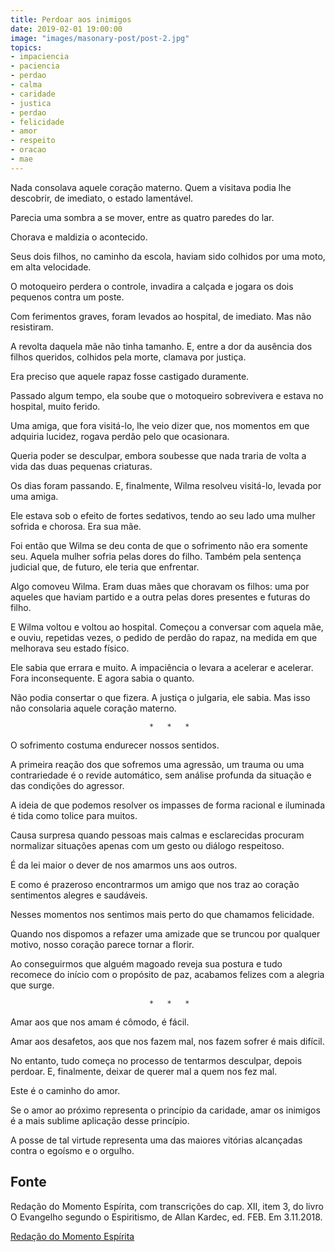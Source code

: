 ```yaml
---
title: Perdoar aos inimigos
date: 2019-02-01 19:00:00
image: "images/masonary-post/post-2.jpg"
topics: 
- impaciencia
- paciencia
- perdao
- calma
- caridade
- justica
- perdao
- felicidade
- amor
- respeito
- oracao
- mae
---
```


Nada consolava aquele coração materno. Quem a visitava podia lhe descobrir, de
imediato, o estado lamentável.

Parecia uma sombra a se mover, entre as quatro paredes do lar.

Chorava e maldizia o acontecido.

Seus dois filhos, no caminho da escola, haviam sido colhidos por uma moto, em
alta velocidade.

O motoqueiro perdera o controle, invadira a calçada e jogara os dois pequenos
contra um poste.

Com ferimentos graves, foram levados ao hospital, de imediato. Mas não
resistiram.

A revolta daquela mãe não tinha tamanho. E, entre a dor da ausência dos filhos
queridos, colhidos pela morte, clamava por justiça.

Era preciso que aquele rapaz fosse castigado duramente.

Passado algum tempo, ela soube que o motoqueiro sobrevivera e estava no
hospital, muito ferido.

Uma amiga, que fora visitá-lo, lhe veio dizer que, nos momentos em que adquiria
lucidez, rogava perdão pelo que ocasionara.

Queria poder se desculpar, embora soubesse que nada traria de volta a vida das
duas pequenas criaturas.

Os dias foram passando. E, finalmente, Wilma resolveu visitá-lo, levada por uma
amiga.

Ele estava sob o efeito de fortes sedativos, tendo ao seu lado uma mulher
sofrida e chorosa. Era sua mãe.

Foi então que Wilma se deu conta de que o sofrimento não era somente seu.
Aquela mulher sofria pelas dores do filho. Também pela sentença judicial que,
de futuro, ele teria que enfrentar.

Algo comoveu Wilma. Eram duas mães que choravam os filhos: uma por aqueles que
haviam partido e a outra pelas dores presentes e futuras do filho.

E Wilma voltou e voltou ao hospital. Começou a conversar com aquela mãe, e
ouviu, repetidas vezes, o pedido de perdão do rapaz, na medida em que melhorava
seu estado físico.

Ele sabia que errara e muito. A impaciência o levara a acelerar e acelerar.
Fora inconsequente. E agora sabia o quanto.

Não podia consertar o que fizera. A justiça o julgaria, ele sabia. Mas isso não
consolaria aquele coração materno.

                                   *   *   *

O sofrimento costuma endurecer nossos sentidos.

A primeira reação dos que sofremos uma agressão, um trauma ou uma contrariedade
é o revide automático, sem análise profunda da situação e das condições do
agressor.

A ideia de que podemos resolver os impasses de forma racional e iluminada é
tida como tolice para muitos.

Causa surpresa quando pessoas mais calmas e esclarecidas procuram normalizar
situações apenas com um gesto ou diálogo respeitoso.

É da lei maior o dever de nos amarmos uns aos outros.

E como é prazeroso encontrarmos um amigo que nos traz ao coração sentimentos
alegres e saudáveis.

Nesses momentos nos sentimos mais perto do que chamamos felicidade.

Quando nos dispomos a refazer uma amizade que se truncou por qualquer motivo,
nosso coração parece tornar a florir.

Ao conseguirmos que alguém magoado reveja sua postura e tudo recomece do início
com o propósito de paz, acabamos felizes com a alegria que surge.

                                   *   *   *

Amar aos que nos amam é cômodo, é fácil.

Amar aos desafetos, aos que nos fazem mal, nos fazem sofrer é mais difícil.

No entanto, tudo começa no processo de tentarmos desculpar, depois perdoar. E,
finalmente, deixar de querer mal a quem nos fez mal.

Este é o caminho do amor.

Se o amor ao próximo representa o princípio da caridade, amar os inimigos é a
mais sublime aplicação desse princípio.

A posse de tal virtude representa uma das maiores vitórias alcançadas contra o
egoísmo e o orgulho.

## Fonte
Redação do Momento Espírita, com transcrições do cap. XII,
item 3, do livro O Evangelho segundo o Espiritismo,
de Allan Kardec, ed. FEB.
Em 3.11.2018. 


[Redação do Momento Espírita](http://www.momento.com.br/pt/ler_texto.php?id=5573)
